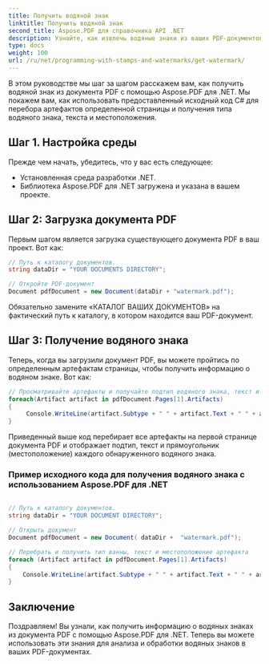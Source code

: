 ```yaml
---
title: Получить водяной знак
linktitle: Получить водяной знак
second_title: Aspose.PDF для справочника API .NET
description: Узнайте, как извлечь водяные знаки из ваших PDF-документов с помощью Aspose.PDF для .NET.
type: docs
weight: 100
url: /ru/net/programming-with-stamps-and-watermarks/get-watermark/
---
```

В этом руководстве мы шаг за шагом расскажем вам, как получить водяной знак из документа PDF с помощью Aspose.PDF для .NET. Мы покажем вам, как использовать предоставленный исходный код C# для перебора артефактов определенной страницы и получения типа водяного знака, текста и местоположения.

## Шаг 1. Настройка среды

Прежде чем начать, убедитесь, что у вас есть следующее:

- Установленная среда разработки .NET.
- Библиотека Aspose.PDF для .NET загружена и указана в вашем проекте.

## Шаг 2: Загрузка документа PDF

Первым шагом является загрузка существующего документа PDF в ваш проект. Вот как:

```csharp
// Путь к каталогу документов.
string dataDir = "YOUR DOCUMENTS DIRECTORY";

// Откройте PDF-документ
Document pdfDocument = new Document(dataDir + "watermark.pdf");
```

Обязательно замените «КАТАЛОГ ВАШИХ ДОКУМЕНТОВ» на фактический путь к каталогу, в котором находится ваш PDF-документ.

## Шаг 3: Получение водяного знака

Теперь, когда вы загрузили документ PDF, вы можете пройтись по определенным артефактам страницы, чтобы получить информацию о водяном знаке. Вот как:

```csharp
// Просматривайте артефакты и получайте подтип водяного знака, текст и местоположение
foreach(Artifact artifact in pdfDocument.Pages[1].Artifacts)
{
     Console.WriteLine(artifact.Subtype + " " + artifact.Text + " " + artifact.Rectangle);
}
```

Приведенный выше код перебирает все артефакты на первой странице документа PDF и отображает подтип, текст и прямоугольник (местоположение) каждого обнаруженного водяного знака.

### Пример исходного кода для получения водяного знака с использованием Aspose.PDF для .NET 
```csharp

// Путь к каталогу документов.
string dataDir = "YOUR DOCUMENT DIRECTORY";

// Открыть документ
Document pdfDocument = new Document( dataDir +  "watermark.pdf");

// Перебрать и получить тип ванны, текст и местоположение артефакта
foreach (Artifact artifact in pdfDocument.Pages[1].Artifacts)
{
	Console.WriteLine(artifact.Subtype + " " + artifact.Text + " " + artifact.Rectangle);
}

```

## Заключение

Поздравляем! Вы узнали, как получить информацию о водяных знаках из документа PDF с помощью Aspose.PDF для .NET. Теперь вы можете использовать эти знания для анализа и обработки водяных знаков в ваших PDF-документах.
